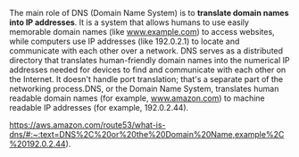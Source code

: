 The main role of DNS (Domain Name System) is to **translate domain names into IP addresses**. It is a system that allows humans to use easily memorable domain names (like www.example.com) to access websites, while computers use IP addresses (like 192.0.2.1) to locate and communicate with each other over a network. DNS serves as a distributed directory that translates human-friendly domain names into the numerical IP addresses needed for devices to find and communicate with each other on the Internet. It doesn't handle port translation; that's a separate part of the networking process.DNS, or the Domain Name System, translates human readable domain names (for example, www.amazon.com) to machine readable IP addresses (for example, 192.0.2.44).


https://aws.amazon.com/route53/what-is-dns/#:~:text=DNS%2C%20or%20the%20Domain%20Name,example%2C%20192.0.2.44).
